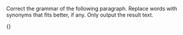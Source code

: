 Correct the grammar of the following paragraph. Replace words with synonyms that fits better, if any. Only output the result text.

{}